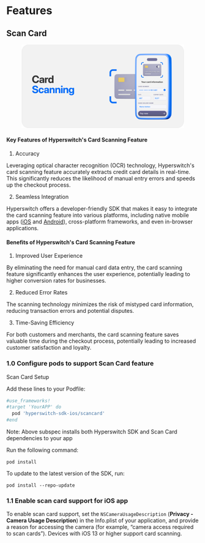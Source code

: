 # Features

## Scan Card

<figure><img src="../../../.gitbook/assets/Frame 48095844.png" alt=""><figcaption></figcaption></figure>

#### Key Features of Hyperswitch's Card Scanning Feature

1. Accuracy

Leveraging optical character recognition (OCR) technology, Hyperswitch's card scanning feature accurately extracts credit card details in real-time. This significantly reduces the likelihood of manual entry errors and speeds up the checkout process.

2. Seamless Integration

Hyperswitch offers a developer-friendly SDK that makes it easy to integrate the card scanning feature into various platforms, including native mobile apps ([iOS](https://docs.hyperswitch.io/hyperswitch-cloud/integration-guide/ios/features) and [Android](https://docs.hyperswitch.io/hyperswitch-cloud/integration-guide/android/features)), cross-platform frameworks, and even in-browser applications.&#x20;

#### Benefits of Hyperswitch's Card Scanning Feature

1. Improved User Experience

By eliminating the need for manual card data entry, the card scanning feature significantly enhances the user experience, potentially leading to higher conversion rates for businesses.

2. Reduced Error Rates

The scanning technology minimizes the risk of mistyped card information, reducing transaction errors and potential disputes.&#x20;

3. Time-Saving Efficiency

For both customers and merchants, the card scanning feature saves valuable time during the checkout process, potentially leading to increased customer satisfaction and loyalty.

### 1.0 Configure pods to support Scan Card feature&#x20;

Scan Card Setup

Add these lines to your Podfile:

```ruby
#use_frameworks!
#target 'YourAPP' do
  pod 'hyperswitch-sdk-ios/scancard'
#end
```

Note: Above subspec installs both Hyperswitch SDK and Scan Card dependencies to your app

Run the following command:

```
pod install
```

To update to the latest version of the SDK, run:

```
pod install --repo-update
```

### 1.1 Enable scan card support for iOS app&#x20;

To enable scan card support, set the `NSCameraUsageDescription` (**Privacy - Camera Usage Description**) in the Info.plist of your application, and provide a reason for accessing the camera (for example, “camera access required to scan cards”). Devices with iOS 13 or higher support card scanning.

<figure><img src="../../../.gitbook/assets/Screenshot 2024-04-26 at 2.28.47 PM.png" alt=""><figcaption></figcaption></figure>
